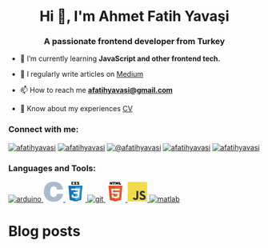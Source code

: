 <h1 align="center">Hi 👋, I'm Ahmet Fatih Yavaşi</h1>
<h3 align="center">A passionate frontend developer from Turkey</h3>

- 🌱 I’m currently learning **JavaScript and other frontend tech.**

- 📝 I regularly write articles on [Medium](https://afatihyavasi.medium.com/)

- 📫 How to reach me **afatihyavasi@gmail.com**

- 📄 Know about my experiences [CV](yavasi.com/afatih)


<h3 align="left">Connect with me:</h3>
<p align="left">
<a href="https://linkedin.com/in/afatihyavasi" target="blank"><img align="center" src="https://cdn.jsdelivr.net/npm/simple-icons@3.0.1/icons/linkedin.svg" alt="afatihyavasi" height="30" width="40" /></a>
<a href="https://stackoverflow.com/users/afatihyavasi" target="blank"><img align="center" src="https://cdn.jsdelivr.net/npm/simple-icons@3.0.1/icons/stackoverflow.svg" alt="afatihyavasi" height="30" width="40" /></a>
<a href="https://medium.com/@afatihyavasi" target="blank"><img align="center" src="https://cdn.jsdelivr.net/npm/simple-icons@3.0.1/icons/medium.svg" alt="@afatihyavasi" height="30" width="40" /></a>
<a href="https://www.hackerrank.com/afatihyavasi" target="blank"><img align="center" src="https://cdn.jsdelivr.net/npm/simple-icons@3.0.1/icons/hackerrank.svg" alt="afatihyavasi" height="30" width="40" /></a>
<a href="https://codepen.io/afatihyavasi" target="blank"><img align="center" src="https://cdn.jsdelivr.net/npm/simple-icons@3.0.1/icons/codepen.svg" alt="afatihyavasi" height="30" width="40" /></a>
</p>

<h3 align="left">Languages and Tools:</h3>
<p align="left"> <a href="https://www.arduino.cc/" target="_blank"> <img src="https://cdn.worldvectorlogo.com/logos/arduino-1.svg" alt="arduino" width="40" height="40"/> </a> <a href="https://www.cprogramming.com/" target="_blank"> <img src="https://raw.githubusercontent.com/devicons/devicon/master/icons/c/c-original.svg" alt="c" width="40" height="40"/> </a> <a href="https://www.w3schools.com/css/" target="_blank"> <img src="https://raw.githubusercontent.com/devicons/devicon/master/icons/css3/css3-original-wordmark.svg" alt="css3" width="40" height="40"/> </a> <a href="https://git-scm.com/" target="_blank"> <img src="https://www.vectorlogo.zone/logos/git-scm/git-scm-icon.svg" alt="git" width="40" height="40"/> </a> <a href="https://www.w3.org/html/" target="_blank"> <img src="https://raw.githubusercontent.com/devicons/devicon/master/icons/html5/html5-original-wordmark.svg" alt="html5" width="40" height="40"/> </a> <a href="https://developer.mozilla.org/en-US/docs/Web/JavaScript" target="_blank"> <img src="https://raw.githubusercontent.com/devicons/devicon/master/icons/javascript/javascript-original.svg" alt="javascript" width="40" height="40"/> </a> <a href="https://www.mathworks.com/" target="_blank"> <img src="https://raw.githubusercontent.com/simple-icons/simple-icons/master/icons/mathworks.svg" alt="matlab" width="40" height="40"/> </a> </p>

# Blog posts

<!-- BLOG-POST-LIST:START -->
<!-- BLOG-POST-LIST:END -->

